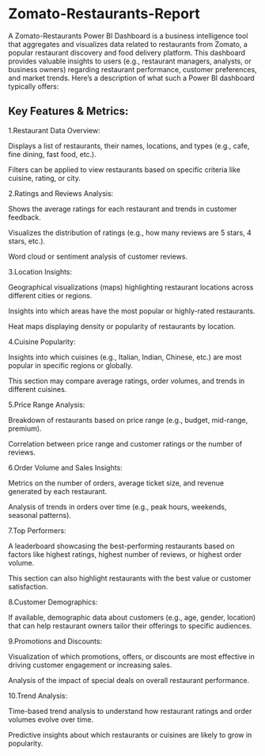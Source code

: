 # Zomato-Restaurants-Report

A Zomato-Restaurants Power BI Dashboard is a business intelligence tool that aggregates and visualizes data related to restaurants from Zomato, a popular restaurant discovery and food delivery platform. This dashboard provides valuable insights to users (e.g., restaurant managers, analysts, or business owners) regarding restaurant performance, customer preferences, and market trends. Here’s a description of what such a Power BI dashboard typically offers:

## Key Features & Metrics:

1.Restaurant Data Overview:

Displays a list of restaurants, their names, locations, and types (e.g., cafe, fine dining, fast food, etc.).

Filters can be applied to view restaurants based on specific criteria like cuisine, rating, or city.

2.Ratings and Reviews Analysis:

Shows the average ratings for each restaurant and trends in customer feedback.

Visualizes the distribution of ratings (e.g., how many reviews are 5 stars, 4 stars, etc.).

Word cloud or sentiment analysis of customer reviews.

3.Location Insights:

Geographical visualizations (maps) highlighting restaurant locations across different cities or regions.

Insights into which areas have the most popular or highly-rated restaurants.

Heat maps displaying density or popularity of restaurants by location.

4.Cuisine Popularity:

Insights into which cuisines (e.g., Italian, Indian, Chinese, etc.) are most popular in specific regions or globally.

This section may compare average ratings, order volumes, and trends in different cuisines.

5.Price Range Analysis:

Breakdown of restaurants based on price range (e.g., budget, mid-range, premium).

Correlation between price range and customer ratings or the number of reviews.

6.Order Volume and Sales Insights:

Metrics on the number of orders, average ticket size, and revenue generated by each restaurant.

Analysis of trends in orders over time (e.g., peak hours, weekends, seasonal patterns).

7.Top Performers:

A leaderboard showcasing the best-performing restaurants based on factors like highest ratings, highest number of reviews, or highest order volume.

This section can also highlight restaurants with the best value or customer satisfaction.

8.Customer Demographics:

If available, demographic data about customers (e.g., age, gender, location) that can help restaurant owners tailor their offerings to specific audiences.

9.Promotions and Discounts:

Visualization of which promotions, offers, or discounts are most effective in driving customer engagement or increasing sales.

Analysis of the impact of special deals on overall restaurant performance.

10.Trend Analysis:

Time-based trend analysis to understand how restaurant ratings and order volumes evolve over time.

Predictive insights about which restaurants or cuisines are likely to grow in popularity.
